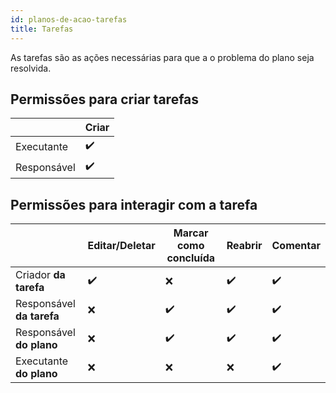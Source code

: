 ```yaml
---
id: planos-de-acao-tarefas
title: Tarefas
---
```


As tarefas são as ações necessárias para que a o problema do plano seja resolvida.

## Permissões para criar tarefas
||Criar|
|---|---|
|Executante|✔️|
|Responsável|✔️|

## Permissões para interagir com a tarefa
||Editar/Deletar|Marcar como concluída|Reabrir|Comentar|
|---|---|---|---|---|
|Criador **da tarefa**|✔️|❌|✔️|✔️|
|Responsável **da tarefa**|❌|✔️|✔️|✔️|
|Responsável **do plano**|❌|✔️|✔️|✔️|
|Executante **do plano**|❌|❌|❌|✔️|

